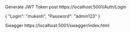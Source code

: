 Generate JWT Token
post https://localhost:5001/Auth/Login

{
    "Login": "mukesh",
    "Password": "admin123"
}

Swagger https://localhost:5001/swagger/index.html
